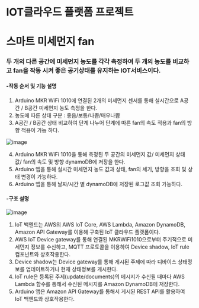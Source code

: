 # IOT클라우드 플랫폼 프로젝트
# 스마트 미세먼지 fan                           
### 두 개의 다른 공간에 미세먼지 농도를 각각 측정하여 두 개의 농도를 비교하고 fan을 작동 시켜 좋은 공기상태를 유지하는 IOT서비스이다.

#### -작동 순서 및 기능 설명
1) Arduino MKR WiFi 1010에 연결된 2개의 미세먼지 센서를 통해 실시간으로 A공간 / B공간 미세먼지 농도 측정을 한다. 
2) 농도에 따른 상태 구분 : 좋음/보통/나쁨/매우나쁨
3) A공간 / B공간 상태 비교하여 단계 나누어 단계에 따른 fan의 속도 적용과 fan의 방향 적용이 가능 하다. 

![image](https://user-images.githubusercontent.com/95115814/205662500-59886d54-b99e-46b4-ab89-ecedd52d7878.png)

4) Arduino MKR WiFi 1010을 통해 측정된 두 공간의 미세먼지 값/ 미세먼지 상태 값/ fan의 속도 및 방향 dynamoDB에 저장을 한다. 
5) Arduino 앱을 통해 실시간 미세먼지 농도 값과 상태, fan의 세기, 방향을 조회 및 상태 변경이 가능하다.
6) Arduino 앱을 통해 날짜/시간 별 dynamoDB에 저장된 로그값 조회 가능하다.

#### -구조 설명

![image](https://user-images.githubusercontent.com/95115814/205663115-e4a0e7c6-eb3a-4934-908a-7f941fc2dd06.png)
1) IoT 백엔드는 AWS의 AWS IoT Core, AWS Lambda, Amazon DynamoDB, Amazon API Gateway를 이용해 구축된 IoT 클라우드 플랫폼이다.
2) AWS IoT Device gateway를 통해 연결된 MKRWiFi1010으로부터 주기적으로 미세먼지 정보를 수신하고, MQTT 프로토콜을 이용하여 Device shadow, IoT rule 컴포넌트와 상호작용한다.
3) Device shadow는 Device gateway를 통해 게시된 주제에 따라 디바이스 상태정보를 업데이트하거나 현재 상태정보를 게시한다.
4) IoT rule은 등록된 주제(update/documents)의 메시지가 수신될 때마다 AWS Lambda 함수를 통해서 수신된 메시지를 Amazon DynamoDB에 저장한다.
5) Arduino 앱은 Amazon API Gateway를 통해서 게시된 REST API를 활용하여 IoT 백엔드와 상호작용한다.
